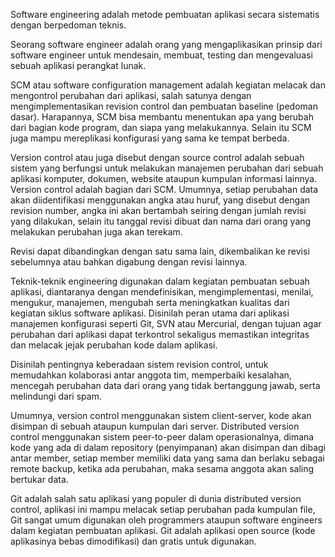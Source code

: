Software engineering adalah metode pembuatan aplikasi secara sistematis dengan berpedoman teknis.

Seorang software engineer adalah orang yang mengaplikasikan prinsip dari software engineer untuk mendesain, membuat, testing dan mengevaluasi sebuah aplikasi perangkat lunak. 

SCM atau software configuration management adalah kegiatan melacak dan mengontrol perubahan dari aplikasi, salah satunya dengan mengimplementasikan revision control dan pembuatan baseline (pedoman dasar). Harapannya, SCM bisa membantu menentukan apa yang berubah dari bagian kode program, dan siapa yang melakukannya. Selain itu SCM juga mampu mereplikasi konfigurasi yang sama ke tempat berbeda. 

Version control atau juga disebut dengan source control adalah sebuah sistem yang berfungsi untuk melakukan manajemen perubahan dari sebuah aplikasi komputer, dokumen, website ataupun kumpulan informasi lainnya. Version control adalah bagian dari SCM. Umumnya, setiap perubahan data akan diidentifikasi menggunakan angka atau huruf, yang disebut dengan revision number, angka ini akan bertambah seiring dengan jumlah revisi yang dilakukan, selain itu tanggal revisi dibuat dan nama dari orang yang melakukan perubahan juga akan terekam.

Revisi dapat dibandingkan dengan satu sama lain, dikembalikan ke revisi sebelumnya atau bahkan digabung dengan revisi lainnya.

Teknik-teknik engineering digunakan dalam kegiatan pembuatan sebuah aplikasi, diantaranya dengan mendefinisikan, mengimplementasi, menilai, mengukur, manajemen, mengubah serta meningkatkan kualitas dari kegiatan siklus software aplikasi. Disinilah peran utama dari aplikasi manajemen konfigurasi seperti Git, SVN atau Mercurial, dengan tujuan agar perubahan dari aplikasi dapat terkontrol sekaligus memastikan integritas dan melacak jejak perubahan kode dalam aplikasi.

Disinilah pentingnya keberadaan sistem revision control, untuk memudahkan kolaborasi antar anggota tim, memperbaiki kesalahan, mencegah perubahan data dari orang yang tidak bertanggung jawab, serta melindungi dari spam.

Umumnya, version control menggunakan sistem client-server, kode akan disimpan di sebuah ataupun kumpulan dari server. Distributed version control menggunakan sistem peer-to-peer dalam operasionalnya, dimana kode yang ada di dalam repository (penyimpanan) akan disimpan dan dibagi antar member, setiap member memiliki data yang sama dan berlaku sebagai remote backup, ketika ada perubahan, maka sesama anggota akan saling bertukar data. 

Git adalah salah satu aplikasi yang populer di dunia distributed version control, aplikasi ini mampu melacak setiap perubahan pada kumpulan file, Git sangat umum digunakan oleh programmers ataupun software engineers dalam kegiatan pembuatan aplikasi. Git adalah aplikasi open source (kode aplikasinya bebas dimodifikasi) dan gratis untuk digunakan.